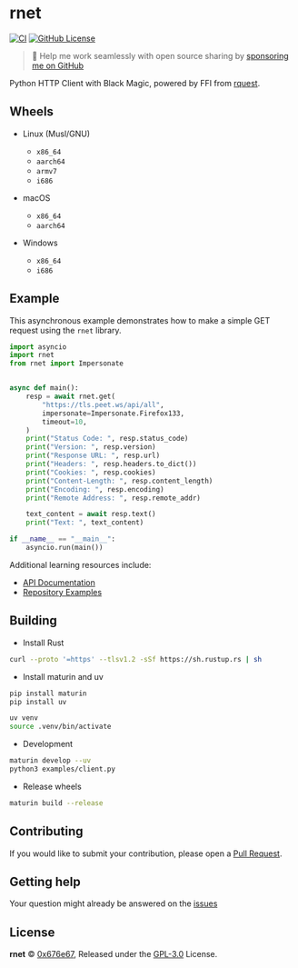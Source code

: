 # rnet

[![CI](https://github.com/0x676e67/rnet/actions/workflows/style.yml/badge.svg)](https://github.com/0x676e67/rnet/actions/workflows/style.yml)
[![GitHub License](https://img.shields.io/github/license/0x676e67/rnet)](https://github.com/0x676e67/rnet/blob/main/LICENSE)

> 🚀 Help me work seamlessly with open source sharing by [sponsoring me on GitHub](https://github.com/0x676e67/0x676e67/blob/main/SPONSOR.md)

Python HTTP Client with Black Magic, powered by FFI from [rquest](https://github.com/0x676e67/rquest).

## Wheels

- Linux (Musl/GNU)

  - `x86_64`
  - `aarch64`
  - `armv7`
  - `i686`

- macOS

  - `x86_64`
  - `aarch64`

- Windows

  - `x86_64`
  - `i686`

## Example

This asynchronous example demonstrates how to make a simple GET request using the `rnet` library.

```python
import asyncio
import rnet
from rnet import Impersonate


async def main():
    resp = await rnet.get(
        "https://tls.peet.ws/api/all",
        impersonate=Impersonate.Firefox133,
        timeout=10,
    )
    print("Status Code: ", resp.status_code)
    print("Version: ", resp.version)
    print("Response URL: ", resp.url)
    print("Headers: ", resp.headers.to_dict())
    print("Cookies: ", resp.cookies)
    print("Content-Length: ", resp.content_length)
    print("Encoding: ", resp.encoding)
    print("Remote Address: ", resp.remote_addr)

    text_content = await resp.text()
    print("Text: ", text_content)

if __name__ == "__main__":
    asyncio.run(main())
```

Additional learning resources include:

- [API Documentation](https://github.com/0x676e67/rnet/blob/main/rnet.pyi)
- [Repository Examples](https://github.com/0x676e67/rnet/tree/main/examples)

## Building

- Install Rust

```bash
curl --proto '=https' --tlsv1.2 -sSf https://sh.rustup.rs | sh
```

- Install maturin and uv

```bash
pip install maturin
pip install uv

uv venv
source .venv/bin/activate
```

- Development

```bash
maturin develop --uv
python3 examples/client.py
```

- Release wheels

```bash
maturin build --release
```

## Contributing

If you would like to submit your contribution, please open a [Pull Request](https://github.com/0x676e67/rnet/pulls).

## Getting help

Your question might already be answered on the [issues](https://github.com/0x676e67/rnet/issues)

## License

**rnet** © [0x676e67](https://github.com/0x676e67), Released under the [GPL-3.0](./LICENSE) License.
